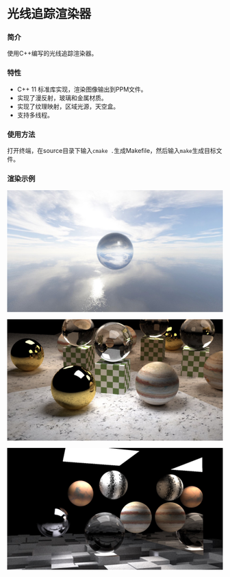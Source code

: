 # 光线追踪渲染器

### 简介

使用C++编写的光线追踪渲染器。

### 特性

- C++ 11 标准库实现，渲染图像输出到PPM文件。
- 实现了漫反射，玻璃和金属材质。
- 实现了纹理映射，区域光源，天空盒。
- 支持多线程。

### 使用方法

打开终端，在source目录下输入`cmake .`生成Makefile，然后输入`make`生成目标文件。

### 渲染示例

![](demo1.jpg)

![](demo2.jpg)

![](demo3.jpg)
